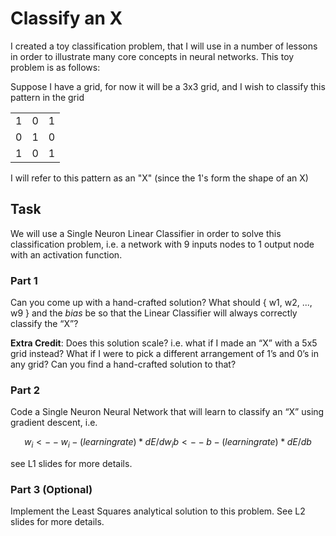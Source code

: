 # Classify an X

I created a toy classification problem, that I will use in a number of lessons in order to illustrate many core concepts in neural networks. This toy problem is as follows:

Suppose I have a grid, for now it will be a 3x3 grid, and I wish to classify this pattern in the grid

<table> 
  <tr>
    <td>1</td> <td>0</td> <td>1</td>
  </tr>
  <tr>
    <td>0</td> <td>1</td> <td>0</td>
  </tr>
  <tr>
    <td>1</td> <td>0</td> <td>1</td>
  </tr>
</table>

I will refer to this pattern as an "X" (since the 1's form the shape of an X)

## Task
We will use a Single Neuron Linear Classifier in order to solve this classification problem, i.e. a network with 9 inputs nodes to 1 output node with an activation function.

### Part 1
Can you come up with a hand-crafted solution? What should { w1, w2, ..., w9 } and the _bias_ be so that the Linear Classifier will always correctly classify the “X”?

**Extra Credit**: Does this solution scale? i.e. what if I made an “X” with a 5x5 grid instead? What if I were to pick a different arrangement of 1’s and 0’s in any grid? Can you find a hand-crafted solution to that?


### Part 2
Code a Single Neuron Neural Network that will learn to classify an “X” using gradient descent, i.e.
```math
w_i <-- w_i - (learning rate) * dE/dw_i
b <-- b - (learning rate) * dE/db
```
see L1 slides for more details.

### Part 3 (Optional)
Implement the Least Squares analytical solution to this problem. See L2 slides for more details.

